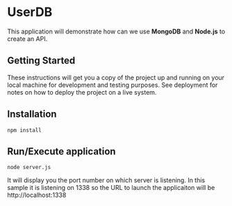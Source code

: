 # UserDB
This application will demonstrate how can we use **MongoDB** and **Node.js** to create an API.

## Getting Started
These instructions will get you a copy of the project up and running on your local machine for development and testing purposes. See deployment for notes on how to deploy the project on a live system.

## Installation
```
npm install
```

## Run/Execute application
```
node server.js
```
It will display you the port number on which server is listening. In this sample it is listening on 1338 so the URL to launch the applicaiton will be http://localhost:1338

